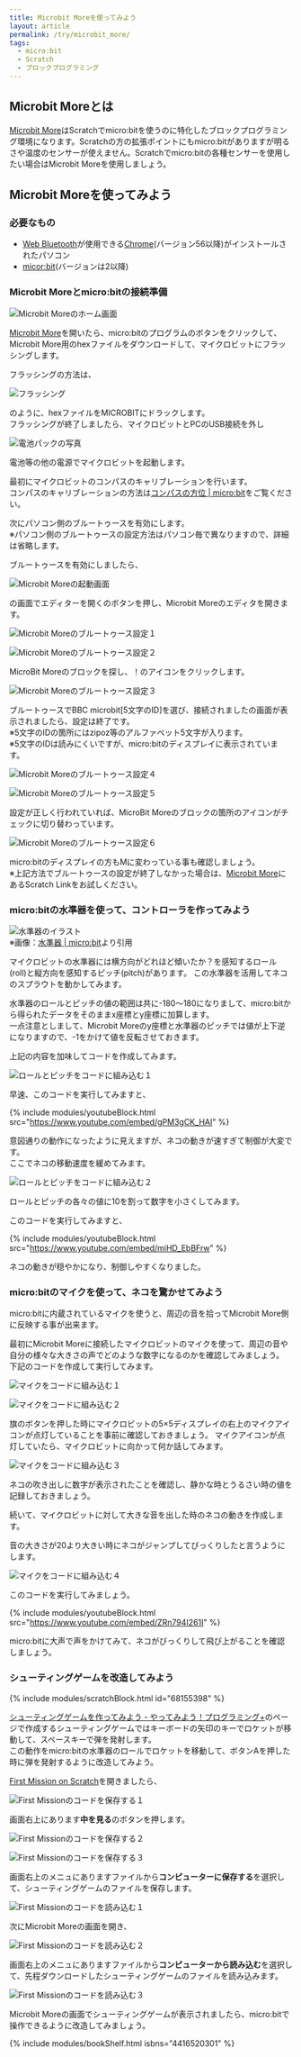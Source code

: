```yaml
---
title: Microbit Moreを使ってみよう
layout: article
permalink: /try/microbit_more/
tags:
  - micro:bit 
  - Scratch
  - ブロックプログラミング
---
```


## Microbit Moreとは
[Microbit More](https://microbit-more.github.io/)はScratchでmicro:bitを使うのに特化したブロックプログラミング環境になります。Scratchの方の拡張ポイントにもmicro:bitがありますが明るさや温度のセンサーが使えません。Scratchでmicro:bitの各種センサーを使用したい場合はMicrobit Moreを使用しましょう。

## Microbit Moreを使ってみよう
### 必要なもの
- [Web Bluetooth](https://developer.mozilla.org/ja/docs/Web/API/Web_Bluetooth_API)が使用できる[Chrome](https://www.google.com/intl/ja/chrome/gsem/download/)(バージョン56以降)がインストールされたパソコン
- [micor:bit](https://microbit.org/ja/)(バージョンは2以降)

### Microbit Moreとmicro:bitの接続準備
![Microbit Moreのホーム画面](/assets/images/try/microbit_more/microbit_more_0.jpg)

[Microbit More](https://microbit-more.github.io/)を開いたら、micro:bitのプログラムのボタンをクリックして、Microbit More用のhexファイルをダウンロードして、マイクロビットにフラッシングします。

フラッシングの方法は、

![フラッシング](/assets/images/try/microbit_more/microbit_more_1.jpg)

のように、hexファイルをMICROBITにドラックします。  
フラッシングが終了しましたら、マイクロビットとPCのUSB接続を外し

![電池パックの写真](/assets/images/try/microbit_more/microbit_more_2.jpg)

電池等の他の電源でマイクロビットを起動します。

最初にマイクロビットのコンパスのキャリブレーションを行います。  
コンパスのキャリブレーションの方法は[コンパスの方位 | micro:bit](https://microbit.org/ja/projects/make-it-code-it/compass-bearing/)をご覧ください。

次にパソコン側のブルートゥースを有効にします。  
※パソコン側のブルートゥースの設定方法はパソコン毎で異なりますので、詳細は省略します。

ブルートゥースを有効にしましたら、

![Microbit Moreの起動画面](/assets/images/try/microbit_more/microbit_more_0.jpg)

の画面でエディターを開くのボタンを押し、Microbit Moreのエディタを開きます。

![Microbit Moreのブルートゥース設定１](/assets/images/try/microbit_more/microbit_more_3.jpg)  
  
![Microbit Moreのブルートゥース設定２](/assets/images/try/microbit_more/microbit_more_4.jpg)

MicroBit Moreのブロックを探し、！のアイコンをクリックします。

![Microbit Moreのブルートゥース設定３](/assets/images/try/microbit_more/microbit_more_5.jpg)

ブルートゥースでBBC microbit[5文字のID]を選び、接続されましたの画面が表示されましたら、設定は終了です。  
※5文字のIDの箇所にはzipoz等のアルファベット5文字が入ります。  
※5文字のIDは読みにくいですが、micro:bitのディスプレイに表示されています。

![Microbit Moreのブルートゥース設定４](/assets/images/try/microbit_more/microbit_more_6.jpg)  
  
![Microbit Moreのブルートゥース設定５](/assets/images/try/microbit_more/microbit_more_7.jpg)

設定が正しく行われていれば、MicroBit Moreのブロックの箇所のアイコンがチェックに切り替わっています。

![Microbit Moreのブルートゥース設定６](/assets/images/try/microbit_more/microbit_more_8.jpg)

micro:bitのディスプレイの方もMに変わっている事も確認しましょう。  
※上記方法でブルートゥースの設定が終了しなかった場合は、[Microbit More](https://microbit-more.github.io/)にあるScratch Linkをお試しください。

### micro:bitの水準器を使って、コントローラを作ってみよう

![水準器のイラスト](/assets/images/try/microbit_more/microbit_more_9.jpg)  
※画像：[水準器 | micro:bit](https://microbit.org/ja/projects/make-it-code-it/spirit-level/)より引用

マイクロビットの水準器には横方向がどれほど傾いたか？を感知するロール(roll)と縦方向を感知するピッチ(pitch)があります。
この水準器を活用してネコのスプラウトを動かしてみます。

水準器のロールとピッチの値の範囲は共に-180〜180になりまして、micro:bitから得られたデータをそのままx座標とy座標に加算します。  
一点注意としまして、Microbit Moreのy座標と水準器のピッチでは値が上下逆になりますので、-1をかけて値を反転させておきます。  

上記の内容を加味してコードを作成してみます。

![ロールとピッチをコードに組み込む１](/assets/images/try/microbit_more/microbit_more_10.jpg)

早速、このコードを実行してみますと、

{% include modules/youtubeBlock.html src="https://www.youtube.com/embed/gPM3gCK_HAI" %}

意図通りの動作になったように見えますが、ネコの動きが速すぎて制御が大変です。  
ここでネコの移動速度を緩めてみます。

![ロールとピッチをコードに組み込む２](/assets/images/try/microbit_more/microbit_more_11.jpg)

ロールとピッチの各々の値に10を割って数字を小さくしてみます。

このコードを実行してみますと、

{% include modules/youtubeBlock.html src="https://www.youtube.com/embed/miHD_EbBFrw" %}

ネコの動きが穏やかになり、制御しやすくなりました。

### micro:bitのマイクを使って、ネコを驚かせてみよう

micro:bitに内蔵されているマイクを使うと、周辺の音を拾ってMicrobit More側に反映する事が出来ます。

最初にMicrobit Moreに接続したマイクロビットのマイクを使って、周辺の音や自分の様々な大きさの声でどのような数字になるのかを確認してみましょう。  
下記のコードを作成して実行してみます。

![マイクをコードに組み込む１](/assets/images/try/microbit_more/microbit_more_12.jpg)

![マイクをコードに組み込む２](/assets/images/try/microbit_more/microbit_more_13.jpg)

旗のボタンを押した時にマイクロビットの5×5ディスプレイの右上のマイクアイコンが点灯していることを事前に確認しておきましょう。
マイクアイコンが点灯していたら、マイクロビットに向かって何か話してみます。

![マイクをコードに組み込む３](/assets/images/try/microbit_more/microbit_more_14.jpg)

ネコの吹き出しに数字が表示されたことを確認し、静かな時とうるさい時の値を記録しておきましょう。

続いて、マイクロビットに対して大きな音を出した時のネコの動きを作成します。

音の大きさが20より大きい時にネコがジャンプしてびっくりしたと言うようにします。

![マイクをコードに組み込む４](/assets/images/try/microbit_more/microbit_more_15.jpg)

このコードを実行してみましょう。

{% include modules/youtubeBlock.html src="https://www.youtube.com/embed/ZRn794I261I" %}

micro:bitに大声で声をかけてみて、ネコがびっくりして飛び上がることを確認しましょう。  
  
### シューティングゲームを改造してみよう

{% include modules/scratchBlock.html id="68155398" %}  
 
[シューティングゲームを作ってみよう - やってみよう！プログラミング+](https://lets.teraschool.org/try/shooting-game/)のページで作成するシューティングゲームではキーボードの矢印のキーでロケットが移動して、スペースキーで弾を発射します。  
この動作をmicro:bitの水準器のロールでロケットを移動して、ボタンAを押した時に弾を発射するように改造してみよう。  
  
[First Mission on Scratch](https://scratch.mit.edu/projects/68155398/)を開きましたら、

![First Missionのコードを保存する１](/assets/images/try/microbit_more/microbit_more_16.jpg)  
  
画面右上にあります<strong>中を見る</strong>のボタンを押します。  
  
![First Missionのコードを保存する２](/assets/images/try/microbit_more/microbit_more_17.jpg)  

![First Missionのコードを保存する３](/assets/images/try/microbit_more/microbit_more_18.jpg)  
  
画面右上のメニュにありますファイルから<strong>コンピューターに保存する</strong>を選択して、シューティングゲームのファイルを保存します。  
  
![First Missionのコードを読み込む１](/assets/images/try/microbit_more/microbit_more_19.jpg)  
  
次にMicrobit Moreの画面を開き、  

![First Missionのコードを読み込む２](/assets/images/try/microbit_more/microbit_more_20.jpg)  
  
画面右上のメニュにありますファイルから<strong>コンピューターから読み込む</strong>を選択して、先程ダウンロードしたシューティングゲームのファイルを読み込みます。  
  
![First Missionのコードを読み込む３](/assets/images/try/microbit_more/microbit_more_21.jpg)  

Microbit Moreの画面でシューティングゲームが表示されましたら、micro:bitで操作できるように改造してみましょう。

{% include modules/bookShelf.html isbns="4416520301" %}